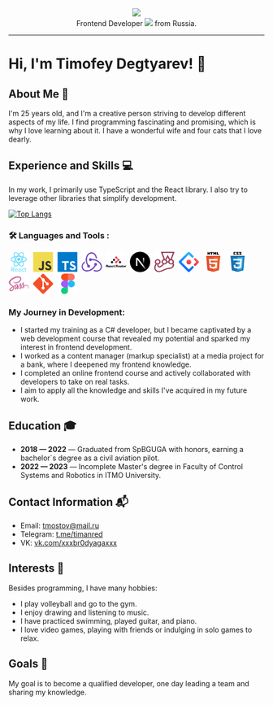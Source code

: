 <div id="header" align="center">
  <img src="https://media.giphy.com/media/M9gbBd9nbDrOTu1Mqx/giphy.gif" width="100"/>
  <div> 
  Frontend Developer <img src="https://media.giphy.com/media/WUlplcMpOCEmTGBtBW/giphy.gif" width="30"> from Russia.
  </div>
</div>

---

# Hi, I'm Timofey Degtyarev! 👋

## About Me 🌟
I'm 25 years old, and I'm a creative person striving to develop different aspects of my life. I find programming fascinating and promising, which is why I love learning about it. I have a wonderful wife and four cats that I love dearly.

## Experience and Skills 💻
In my work, I primarily use TypeScript and the React library. I also try to leverage other libraries that simplify development.

[![Top Langs](https://github-readme-stats.vercel.app/api/top-langs/?username=altVers&layout=donut&theme=vision-friendly-dark&size_weight=0.5&count_weight=0.5)](https://github.com/anuraghazra/github-readme-stats)

### :hammer_and_wrench: Languages and Tools :
<img src="https://github.com/devicons/devicon/blob/master/icons/react/react-original-wordmark.svg" title="React" alt="React" width="40" height="40"/>&nbsp;
<img src="https://github.com/devicons/devicon/blob/master/icons/javascript/javascript-original.svg" title="JS" alt="JS" width="40" height="40"/>&nbsp;
<img src="https://github.com/devicons/devicon/blob/master/icons/typescript/typescript-original.svg" title="TS" alt="TS" width="40" height="40"/>&nbsp;
<img src="https://github.com/devicons/devicon/blob/master/icons/redux/redux-original.svg" title="REDUX" alt="REDUX" width="40" height="40"/>&nbsp;
<img src="https://github.com/devicons/devicon/blob/master/icons/reactrouter/reactrouter-original-wordmark.svg" title="React Router" alt="React Router" width="40" height="40"/>&nbsp;
<img src="https://github.com/devicons/devicon/blob/master/icons/nextjs/nextjs-original.svg" title="NEXT JS" alt="NEXT JS" width="40" height="40"/>&nbsp;
<img src="https://github.com/devicons/devicon/blob/master/icons/jest/jest-plain.svg" title="JEST" alt="JEST" width="40" height="40"/>&nbsp;
<img src="https://github.com/devicons/devicon/blob/master/icons/antdesign/antdesign-original.svg" title="Ant Design" alt="Ant Design" width="40" height="40"/>&nbsp;
<img src="https://github.com/devicons/devicon/blob/master/icons/html5/html5-original-wordmark.svg" title="HTML5" alt="HTML5" width="40" height="40"/>&nbsp;
<img src="https://github.com/devicons/devicon/blob/master/icons/css3/css3-original-wordmark.svg" title="CSS3" alt="CSS3" width="40" height="40"/>&nbsp;
<img src="https://github.com/devicons/devicon/blob/master/icons/sass/sass-original.svg" title="SASS" alt="SASS" width="40" height="40"/>&nbsp;
<img src="https://github.com/devicons/devicon/blob/master/icons/git/git-plain.svg" title="Git" alt="Git" width="40" height="40"/>&nbsp;
<img src="https://github.com/devicons/devicon/blob/master/icons/figma/figma-original.svg" title="Figma" alt="Figma" width="40" height="40"/>&nbsp;


### My Journey in Development:
- I started my training as a C# developer, but I became captivated by a web development course that revealed my potential and sparked my interest in frontend development.
- I worked as a content manager (markup specialist) at a media project for a bank, where I deepened my frontend knowledge.
- I completed an online frontend course and actively collaborated with developers to take on real tasks.
- I aim to apply all the knowledge and skills I've acquired in my future work.

## Education 🎓
- **2018 — 2022** — Graduated from SpBGUGA with honors, earning a bachelor`s degree as a civil aviation pilot.
- **2022 — 2023** — Incomplete Master's degree in Faculty of Control Systems and Robotics in ITMO University.

## Contact Information 📬
- Email: [tmostov@mail.ru](mailto:tmostov@mail.ru)  
- Telegram: [t.me/timanred](https://t.me/timanred)  
- VK: [vk.com/xxxbr0dyagaxxx](https://vk.com/xxxbr0dyagaxxx)

## Interests 🎨
Besides programming, I have many hobbies:
- I play volleyball and go to the gym.
- I enjoy drawing and listening to music.
- I have practiced swimming, played guitar, and piano.
- I love video games, playing with friends or indulging in solo games to relax.

## Goals 🎯
My goal is to become a qualified developer, one day leading a team and sharing my knowledge.

